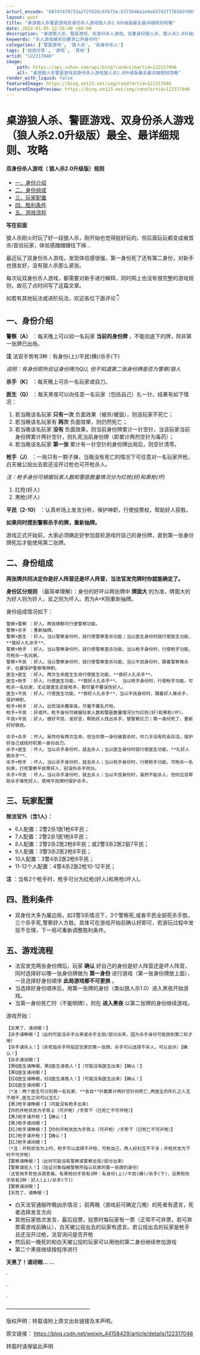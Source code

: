 ```yaml
---
arturl_encode: "68747470733a2f2f626c6f672e:6373646e2e6e65742f77656978696e5f34343135383432392f:61727469636c652f64657461696c732f313232333137303436"
layout: post
title: "桌游狼人杀警匪游戏双身份杀人游戏狼人杀2.0升级版最全最详细规则攻略"
date: 2022-01-05 12:55:48 +08:00
description: "桌游狼人杀、警匪游戏、双身份杀人游戏、双重身份狼人杀、狼人杀2.0升级版游戏最全、最详细规则、攻略。"
keywords: "杀人游戏被杀后要求公开身份吗"
categories: ['警匪游戏', '狼人杀', '双身份杀人']
tags: ['经验分享', '游戏', '其他']
artid: "122317046"
image:
    path: https://api.vvhan.com/api/bing?rand=sj&artid=122317046
    alt: "桌游狼人杀警匪游戏双身份杀人游戏狼人杀2.0升级版最全最详细规则攻略"
render_with_liquid: false
featuredImage: https://bing.ee123.net/img/rand?artid=122317046
featuredImagePreview: https://bing.ee123.net/img/rand?artid=122317046
---
```


# 桌游狼人杀、警匪游戏、双身份杀人游戏（狼人杀2.0升级版）最全、最详细规则、攻略

#### 双身份杀人游戏（ 狼人杀2.0升级版）规则

* [一、身份介绍](#_12)
* [二、身份组成](#_36)
* [三、玩家配置](#_60)
* [四、胜利条件](#_71)
* [五、游戏流程](#_75)

**写在前面**

狼人杀刚火时玩了好一段狼人杀，刚开始也觉得挺好玩的，但后面玩玩都变成被首杀/首验玩家，体验感蹭蹭蹭往下掉…

最近玩了双身份杀人游戏，发现体验感很强，第一身份死了还有第二身份，对新手也很友好，没有狼人杀那么紧张。

每次玩双身份杀人游戏，都需要对新手进行解释，同时网上也没有很完整的游戏规则，故花了点时间写了这篇文章。

如若有其他玩法或进阶玩法，欢迎各位下面评论👇

## 一、身份介绍

**警察（A）**
：每天晚上可以验一名玩家
**当前的身份牌**
，不能验底下的牌，除非第一张牌已出局。
  
**注**
法官手势有3种：有身份(上)/平民(横)/杀手(下)
  
*说明：有身份即所验证身份牌为Q/J, 但不知道第二张身份牌是否为警察/狼人*

**杀手（K）**
：每天晚上可杀一名玩家或自刀。

**医生（Q）**
：每天黑夜可以向任意一名玩家（包括自己）扎一针。结果有如下情况：

1. 若当晚该名玩家
   **只有一次**
   负面效果（被杀/被狙），则该玩家不死亡；
2. 若当晚该名玩家有
   **两次**
   负面效果，则仍然死亡；
3. 若当晚该名玩家
   **没有**
   负面效果，则当前身份牌累计一针空针，当该玩家当前身份牌累计两针空针，则扎死当前身份牌（即累计两剂空针为毒药）；
4. 若当晚该名玩家
   **第一张**
   累计有一针空针的身份牌出局后，则空针清零。

**枪手（J）**
：一局只有一颗子弹，当晚没有死亡的情况下可任意对一名玩家开枪，白天被公投出去若还没开过枪也可开枪杀人。
  
*注：枪手身份可根据玩家人数和警匪数量情况分为红抢(好)和黑枪(坏)*

1. 红抢(好人)
2. 黑枪(坏人)

**平民（2-10）**
：认真听场上发言分析，保护神职，行使投票权，帮助好人获胜。

**如果同时摸到警察杀手的牌，重新抽牌。**
  
游戏正式开始前，大家必须确定好参加首轮游戏时自己的身份牌，直到第一张身份牌死后才能使用第二张牌。

## 二、身份组成

**两张牌共同决定你是好人阵营还是坏人阵营，当法官发完牌时你就能确定了。**
  
**身份区分规则**
（最简单理解）：身份的好坏以两张牌中
**牌面大**
的为准，牌面大的为好人则为好人，反之则为坏人。若为A+K则重新抽牌。

身份组成情况如下：

```
警察+警察 ：好人。两张牌都可行使警察功能。 
警察+杀手 ：重新抽牌。 
警察+医生 ：好人。当以警察身份时，就行使警察查杀功能；当以医生身份时就行使医生功能，**救好人扎杀手**。 
警察+枪手 ：好人。当以警察身份时，就行使警察查杀功能，当以枪手身份时，行使枪手功能，可枪杀一名玩家。
警察+平民 ：好人。当以警察身份时，就行使警察查杀功能，当以平民身份时，跟着警察推杀手，也要保护警察等神职。
医生+医生 ：好人。两次生命医生生命行使医生功能，**救好人扎杀手**。 
医生+枪手 ：好人。行使医生功能，**救好人扎杀手**。 当以枪手身份时，行使枪手功能，可枪杀一名玩家，无论是医生还是枪手，都尽量不要误伤好人。 
医生+平民 ：好人。行使医生功能，**救好人扎杀手**，当以平民身份时，跟着好人推杀手，保护神职。 
枪手+枪手 ：好人。出现误杀概率高，尽量不要乱开枪。
枪手+平民 ：好或坏。枪手身份可根据玩家人数和警匪数量情况分为红抢(好)和黑枪(坏)。
平民+平民 ：好人。做好平民，发好言，帮助好人找出杀手，替警察扛刀；第一身份死了，重新好好做民。

杀手+杀手 ：坏人。虽然你有两次生命，但当你第一身份被查杀时，你几乎没有机会存活，保护好自己或找时机第一身份自刀。
杀手+医生 ：坏人。当以杀手身份时，就去杀人；当以医生身份时就行使医生功能，**扎好人救杀手**。
杀手+枪手 ：坏人。当以杀手身份时，就去杀人；当以枪手身份时，行使枪手功能，可枪杀一名玩家，打死警察平民等好人，别误伤杀手同伙。 
杀手+平民 ：坏人。当以杀手身份时，就去杀人；当以平民身份时，虽然不能杀人，但你应该帮助杀手推死好人，使用平民牌时保护杀手。 

```

## 三、玩家配置

**除法官外（含1人）：**

* 6人配置：2警2杀1医1枪6平民；
* 7人配置：2警2杀1医1枪8平民；
* 8人配置：2警2杀2医2枪8平民；或2警3杀2医2狙7平民；
* 9人配置：3警3杀2医2枪8平民；
* 10人配置：3警4杀2医2枪9平民；
* 11-12个人配置：4警4杀2医2枪10-12平民；

**注**
：当有2个枪手时，枪手可分为红枪(好人)和黑枪(坏人)。

## 四、胜利条件

* 双身份大多为屠边局，如3警3杀情况下，3个警察死,或者平民全部死杀手胜，三个杀手死,警察好人方胜。具体可在游戏开始前确认好即可，若游玩过程中发现不合理，下一局可重新调整胜利条件。

## 五、游戏流程

* 法官发完两张身份牌后，玩家
  **确认**
  好自己的身份是好人阵营还是坏人阵营，同时选择好以哪一张身份牌做为
  **第一身份**
  进行游戏（第一张身份牌放上面），一旦选择好身份顺序
  **此局游戏都不可更换**
  。
* 当选择好身份顺序后，用第一张牌的身份（类似狼人杀1.0）进入黑夜开始游戏。
* 当第一身份死亡时（不能明牌），则在
  **进入黑夜**
  以第二张牌的身份继续游戏。

游戏开始：

```
【天黑了，请闭眼！】
【杀手请睁眼！】（此时可能没杀手出来或杀手全部/部分出来，因为杀手身份可能放到第二轮才用）
【杀手请杀人！】（杀死指杀手所指定玩家的第一张牌，杀手可以选择不杀人，可以自杀）【确认！】
【杀手请闭眼！】
【黑Q医生请睁眼，黑Q医生请救人！】（可能没有医生出来）【确认！】
【黑Q医生请闭眼！】
【红Q医生请睁眼，红Q医生请救人！】（可能没有医生出来）【确认！】
【红Q医生请闭眼！】
（*注：两个医生可分别救一名玩家，**各自**针数累计两针空针则死亡,两医生的所扎之人互不相干,医生之间可以互扎）
【黑J枪手请睁眼！】（可能没有枪手出来）
【你的开枪状态为手势上（可开枪）/手势下（已死亡不可开枪）】
【黑J枪手请开枪！】【确认！】		
【黑J枪手请闭眼！】
【红J枪手请睁眼！】【你的开枪状态为手势上（可开枪）/手势下（已死亡不可开枪）】
【红J枪手请开枪！】【确认！】
【红J枪手请闭眼！】
（*注：开枪状态为上时，枪手可以选择不开枪，可枪自己，两人权利互不干涉；开枪状态为下时不可开枪）	
【警察请睁眼！】（此时可能没有警察或警察全部/部分出来）
【警察请验人！】（验证对象指被警察所指认玩家的第一张牌的身份）
（法官用手势告诉其答案。有黑枪则手势有3种：有身份(上)/平民(横)/杀手(下)，没黑枪则手势有2种：好人(上)/杀手(下)）
【警察请闭眼！】
【天亮了，请睁眼！】

```

* 白天法官通报昨晚凶杀情况； 前两晚（游戏前可确定几晚）的死者有遗言，死者选择发言方向
* 其他玩家依次发言、最后投票，投票时每玩家有一票（正常不可弃票，若可弃票需游戏前确认），白天被公投出去的玩家有遗言。若公投出去的玩家是枪手且还没开过枪，法官询问是否开枪
* 然后前一晚死的和白天被公投的玩家可以用他的第二身份继续参加游戏
* 第二个黑夜继续按程序进行

**天黑了！请闭眼… …**

·
  
·
  
·

————————————————
  
版权声明：转载请附上原文出处链接及本声明。
  
原文链接：
<https://blog.csdn.net/weixin_44158429/article/details/122317046>

转载时请保留此声明